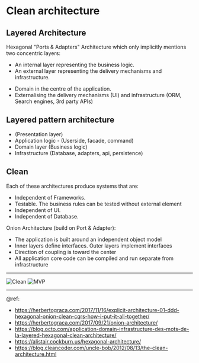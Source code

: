 # Clean architecture

Layered Architecture
---
Hexagonal "Ports & Adapters" Architecture which only implicitly mentions two concentric layers:
+ An internal layer representing the business logic.
+ An external layer representing the delivery mechanisms and infrastructure.

* Domain in the centre of the application.
* Externalising the delivery mechanisms (UI) and infrastructure (ORM, Search engines, 3rd party APIs)

Layered pattern architecture
---
+ (Presentation layer)
+ Application logic - (Userside, facade, command)
+ Domain layer (Business logic)
+ Infrastructure (Database, adapters, api, persistence)

Clean
---
Each of these architectures produce systems that are:
+ Independent of Frameworks.
+ Testable. The business rules can be tested without external element
+ Independent of UI. 
+ Independent of Database. 

Onion Architecture (build on Port & Adapter):
+ The application is built around an independent object model
+ Inner layers define interfaces. Outer layers implement interfaces
+ Direction of coupling is toward the center
+ All application core code can be compiled and run separate from infrastructure

---
![Clean](https://miro.medium.com/max/560/1*0R0r00uF1RyRFxkxo3HVDg.png)
![MVP](http://i1.wp.com/www.vangeloven.net/wp-content/uploads/2016/05/xQe2B.gif?resize=712%2C405)

---
@ref:  
- https://herbertograca.com/2017/11/16/explicit-architecture-01-ddd-hexagonal-onion-clean-cqrs-how-i-put-it-all-together/
- https://herbertograca.com/2017/09/21/onion-architecture/
- https://blog.octo.com/application-domain-infrastructure-des-mots-de-la-layered-hexagonal-clean-architecture/
- https://alistair.cockburn.us/hexagonal-architecture/
- https://blog.cleancoder.com/uncle-bob/2012/08/13/the-clean-architecture.html
